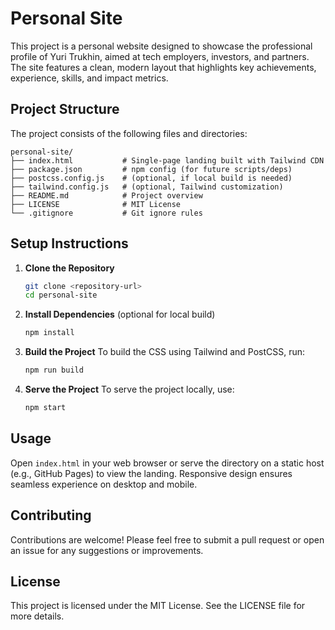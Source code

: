 # Personal Site

This project is a personal website designed to showcase the professional profile of Yuri Trukhin, aimed at tech employers, investors, and partners. The site features a clean, modern layout that highlights key achievements, experience, skills, and impact metrics.

## Project Structure

The project consists of the following files and directories:

```
personal-site/
├── index.html           # Single-page landing built with Tailwind CDN
├── package.json         # npm config (for future scripts/deps)
├── postcss.config.js    # (optional, if local build is needed)
├── tailwind.config.js   # (optional, Tailwind customization)
├── README.md            # Project overview
├── LICENSE              # MIT License
└── .gitignore           # Git ignore rules
```

## Setup Instructions

1. **Clone the Repository**
   ```bash
   git clone <repository-url>
   cd personal-site
   ```

2. **Install Dependencies** (optional for local build)
   ```bash
   npm install
   ```

3. **Build the Project**
   To build the CSS using Tailwind and PostCSS, run:
   ```bash
   npm run build
   ```

4. **Serve the Project**
   To serve the project locally, use:
   ```bash
   npm start
   ```

## Usage

Open `index.html` in your web browser or serve the directory on a static host (e.g., GitHub Pages) to view the landing. Responsive design ensures seamless experience on desktop and mobile.

## Contributing

Contributions are welcome! Please feel free to submit a pull request or open an issue for any suggestions or improvements.

## License

This project is licensed under the MIT License. See the LICENSE file for more details.